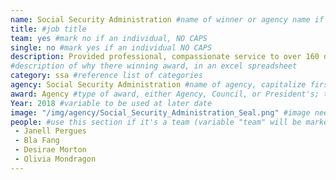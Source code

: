 ```yaml
---
name: Social Security Administration #name of winner or agency name if it's a team
title: #job title
team: yes #mark no if an individual, NO CAPS
single: no #mark yes if an individual NO CAPS
description: Provided professional, compassionate service to over 160 daily customers, many of whom face mental health challenges and chronic homelessness.  The team innovated to increase operational efficiency while maintaining personalized attention for customers.
#description of why there winning award, in an excel spreadsheet
category: ssa #reference list of categories
agency: Social Security Administration #name of agency, capitalize first letter of each name
award: Agency #type of award, either Agency, Council, or President's; this is case sensitive so make sure to match the options listed exactly. This section generates the format of the card
Year: 2018 #variable to be used at later date
image: "/img/agency/Social_Security_Administration_Seal.png" #image needed for Team award (agency seal) and President's award (headshot); leave empty if and individual Agency award
people: #use this section if it's a team (variable "team" will be marked "yes"; each name should be prefaced with space dash space)
 - Janell Pergues
 - Bla Fang
 - Desirae Morton
 - Olivia Mondragon
---
```

